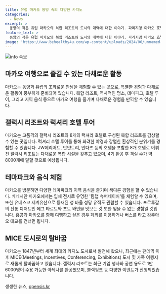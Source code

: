 ```yaml
---
title: 유럽 마카오 동양 속의 다양한 카지노
categories:
  - News
excerpt: >
  동양의 작은 유럽 마카오의 복합 리조트와 도시의 매력에 대한 이야기. 파리지앵 마카오 호텔의 에펠탑 모형과 런던 빅 벤을 닮은 시계탑 등 동양 속의 유럽 분위기를 전하는 야경은 마카오만의 화려함을 선보인다. 또한, 마카오는 MICE 도시와 가족 여행지로 변모했는데, 최근 갤럭시 리조트는 1만6000명이 수용 가능한 아레나를 완공하기도 했다. 호텔 투어에 관내 미술 전시와 테마공원 등 독특한 즐길 거리들이 많은데, 마카오 여행 정보도 소개한다.  인천~마카오 노선이 인기이며, 홍콩과 함께 여행하고 싶다면 페리를 이용할 수 있다. (150자)
feature_text: >
  동양의 작은 유럽 마카오의 복합 리조트와 도시의 매력에 대한 이야기. 파리지앵 마카오 호텔의 에펠탑 모형과 런던 빅 벤을 닮은 시계탑 등 동양 속의 유럽 분위기를 전하는 야경은 마카오만의 화려함을 선보인다. 또한, 마카오는 MICE 도시와 가족 여행지로 변모했는데, 최근 갤럭시 리조트는 1만6000명이 수용 가능한 아레나를 완공하기도 했다. 호텔 투어에 관내 미술 전시와 테마공원 등 독특한 즐길 거리들이 많은데, 마카오 여행 정보도 소개한다.  인천~마카오 노선이 인기이며, 홍콩과 함께 여행하고 싶다면 페리를 이용할 수 있다. (150자)
image: 'https://www.behealthy4u.com/wp-content/uploads/2024/06/unnamed-file.png'
---
```


<p><img src="https://www.behealthy4u.com/wp-content/uploads/2024/06/unnamed-file.png" alt="info 속보" /></p>

<h2 data-ke-size="size26">마카오 여행으로 즐길 수 있는 다채로운 활동</h2>

<p data-ke-size="size16">마카오는 동양과 유럽의 조화로운 만남을 체험할 수 있는 곳으로, 특별한 경험과 다채로운 활동이 풍부하게 준비되어 있습니다. 복합 리조트, 역사적인 명소, 테마파크, 호텔 투어, 그리고 지역 음식 등으로 마카오 여행을 즐기며 다채로운 경험을 만끽할 수 있습니다.</p>

<h2 data-ke-size="size26">갤럭시 리조트와 럭셔리 호텔 투어</h2>

<p data-ke-size="size16">마카오는 고품격의 갤럭시 리조트와 8개의 럭셔리 호텔로 구성된 복합 리조트를 감상할 수 있는 곳입니다. 럭셔리 호텔 투어를 통해 화려한 야경과 강렬한 환상적인 분위기를 경험할 수 있습니다. JW메리어트, 반얀트리, 안다즈 등의 호텔을 포함한 8개 호텔로 이뤄진 갤럭시 리조트는 다채로운 복합 시설을 갖추고 있으며, 4기 완공 후 객실 수가 약 8000개에 달할 것으로 예상됩니다. </p>

<h2 data-ke-size="size26">테마파크와 음식 체험</h2>

<p data-ke-size="size16">마카오를 방문하면 다양한 테마파크와 지역 음식을 즐기며 색다른 경험을 할 수 있습니다. 베네시안 마카오에서는 입체 전시로 유명한 '팀랩 슈퍼네이처'를 체험할 수 있으며, 또한 유네스코 세계유산으로 등재된 성 바울 성당 유적도 관람할 수 있습니다. 포르투갈의 전통 디저트인 에그 타르트와 포트 와인을 맛보는 것 또한 잊을 수 없는 경험일 것입니다. 홍콩과 마카오를 함께 여행하고 싶은 경우 페리를 이용하거나 버스를 타고 강주아오 대교를 건너면 됩니다.</p>

<h2 data-ke-size="size26">MICE 도시로의 탈바꿈</h2>

<p data-ke-size="size16">마카오는 1847년부터 세계 최대의 카지노 도시로서 발전해 왔으나, 최근에는 팬데믹 이후 MICE(Meetings, Incentives, Conferencing, Exhibitions) 도시 및 가족 여행지로 새롭게 탈바꿈하고 있습니다. 갤럭시 리조트는 최근 기업 행사와 공연 용도로 1만6000명이 수용 가능한 아레나를 완공했으며, 블랙핑크 등 다양한 이벤트가 진행되었습니다. </p>
생생한 뉴스, <a href="https://opensis.kr" rel="dofollow">opensis.kr</a>


